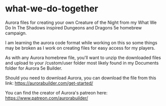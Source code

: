 # what-we-do-together
Aurora files for creating your own Creature of the Night from my What We Do In The Shadows inspired Dungeons and Dragons 5e homebrew campaign.

I am learning the aurora code format while working on this so some things may be broken as I work on creating files for easy access for my players. 

As with any Aurora homebrew file, you'll want to unzip the downloaded files and upload to your /custom/user folder most likely found in my Documents folder for Aurora 5e Builder.

Should you need to download Aurora, you can download the file from this link: https://aurorabuilder.com/get-started/

You can find the creator of Aurora's patreon here: https://www.patreon.com/aurorabuilder/
